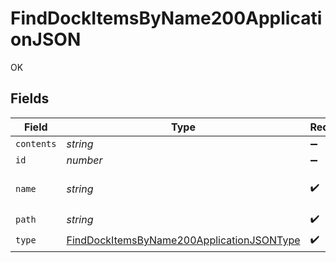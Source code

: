 # FindDockItemsByName200ApplicationJSON

OK


## Fields

| Field                                                                                                             | Type                                                                                                              | Required                                                                                                          | Description                                                                                                       | Example                                                                                                           |
| ----------------------------------------------------------------------------------------------------------------- | ----------------------------------------------------------------------------------------------------------------- | ----------------------------------------------------------------------------------------------------------------- | ----------------------------------------------------------------------------------------------------------------- | ----------------------------------------------------------------------------------------------------------------- |
| `contents`                                                                                                        | *string*                                                                                                          | :heavy_minus_sign:                                                                                                | N/A                                                                                                               |                                                                                                                   |
| `id`                                                                                                              | *number*                                                                                                          | :heavy_minus_sign:                                                                                                | N/A                                                                                                               | 1                                                                                                                 |
| `name`                                                                                                            | *string*                                                                                                          | :heavy_check_mark:                                                                                                | Name of the dock item                                                                                             | Safari                                                                                                            |
| `path`                                                                                                            | *string*                                                                                                          | :heavy_check_mark:                                                                                                | N/A                                                                                                               | file://localhost/Applications/Safari.app/                                                                         |
| `type`                                                                                                            | [FindDockItemsByName200ApplicationJSONType](../../models/operations/finddockitemsbyname200applicationjsontype.md) | :heavy_check_mark:                                                                                                | N/A                                                                                                               |                                                                                                                   |